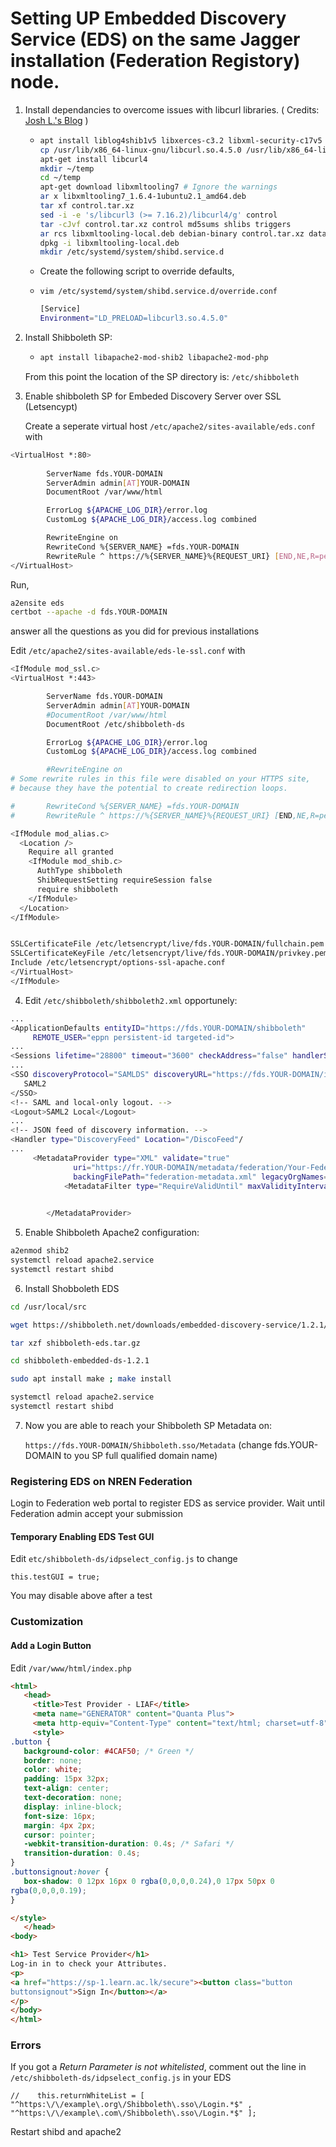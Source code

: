 # Setting UP Embedded Discovery Service (EDS) on the same Jagger installation (Federation Registory) node.

1. Install dependancies to overcome issues with libcurl libraries. ( Credits: [Josh L.'s Blog](https://depts.washington.edu/bitblog/2018/06/libcurl3-libcurl4-shibboleth-php-curl-ubuntu-18-04/) )
   * ```bash
     apt install liblog4shib1v5 libxerces-c3.2 libxml-security-c17v5 libcurl3
     cp /usr/lib/x86_64-linux-gnu/libcurl.so.4.5.0 /usr/lib/x86_64-linux-gnu/libcurl3.so.4.5.0
     apt-get install libcurl4
     mkdir ~/temp
     cd ~/temp
     apt-get download libxmltooling7 # Ignore the warnings
     ar x libxmltooling7_1.6.4-1ubuntu2.1_amd64.deb
     tar xf control.tar.xz
     sed -i -e 's/libcurl3 (>= 7.16.2)/libcurl4/g' control
     tar -cJvf control.tar.xz control md5sums shlibs triggers
     ar rcs libxmltooling-local.deb debian-binary control.tar.xz data.tar.xz
     dpkg -i libxmltooling-local.deb
     mkdir /etc/systemd/system/shibd.service.d
     ```
   * Create the following script to override defaults,
   * `vim /etc/systemd/system/shibd.service.d/override.conf`
   
     ```bash
     [Service]
     Environment="LD_PRELOAD=libcurl3.so.4.5.0"
     ```
   
2. Install Shibboleth SP:
   * ```bash
     apt install libapache2-mod-shib2 libapache2-mod-php
     ```

   From this point the location of the SP directory is: ```/etc/shibboleth```
   
3. Enable shibboleth SP for  Embeded Discovery Server over SSL (Letsencypt)

   Create a seperate virtual host  `/etc/apache2/sites-available/eds.conf` with

```bash
<VirtualHost *:80>
  
        ServerName fds.YOUR-DOMAIN
        ServerAdmin admin[AT]YOUR-DOMAIN
        DocumentRoot /var/www/html

        ErrorLog ${APACHE_LOG_DIR}/error.log
        CustomLog ${APACHE_LOG_DIR}/access.log combined

        RewriteEngine on
        RewriteCond %{SERVER_NAME} =fds.YOUR-DOMAIN
        RewriteRule ^ https://%{SERVER_NAME}%{REQUEST_URI} [END,NE,R=permanent]
</VirtualHost>
```

   Run,

```bash
a2ensite eds
certbot --apache -d fds.YOUR-DOMAIN
```

   answer all the questions as you did for previous installations
   
   Edit `/etc/apache2/sites-available/eds-le-ssl.conf` with
   
```bash
<IfModule mod_ssl.c>
<VirtualHost *:443>

        ServerName fds.YOUR-DOMAIN
        ServerAdmin admin[AT]YOUR-DOMAIN
        #DocumentRoot /var/www/html
        DocumentRoot /etc/shibboleth-ds

        ErrorLog ${APACHE_LOG_DIR}/error.log
        CustomLog ${APACHE_LOG_DIR}/access.log combined

        #RewriteEngine on
# Some rewrite rules in this file were disabled on your HTTPS site,
# because they have the potential to create redirection loops.

#       RewriteCond %{SERVER_NAME} =fds.YOUR-DOMAIN
#       RewriteRule ^ https://%{SERVER_NAME}%{REQUEST_URI} [END,NE,R=permanent]

<IfModule mod_alias.c>
  <Location />
    Require all granted
    <IfModule mod_shib.c>
      AuthType shibboleth
      ShibRequestSetting requireSession false
      require shibboleth
    </IfModule>
  </Location>
</IfModule>


SSLCertificateFile /etc/letsencrypt/live/fds.YOUR-DOMAIN/fullchain.pem
SSLCertificateKeyFile /etc/letsencrypt/live/fds.YOUR-DOMAIN/privkey.pem
Include /etc/letsencrypt/options-ssl-apache.conf
</VirtualHost>
</IfModule>
```

4. Edit `/etc/shibboleth/shibboleth2.xml` opportunely:

```bash
...
<ApplicationDefaults entityID="https://fds.YOUR-DOMAIN/shibboleth"
     REMOTE_USER="eppn persistent-id targeted-id">
...
<Sessions lifetime="28800" timeout="3600" checkAddress="false" handlerSSL="true" cookieProps="https">
...
<SSO discoveryProtocol="SAMLDS" discoveryURL="https://fds.YOUR-DOMAIN/index.html" isDefault="true">
   SAML2
</SSO>
<!-- SAML and local-only logout. -->
<Logout>SAML2 Local</Logout>
...
<!-- JSON feed of discovery information. -->
<Handler type="DiscoveryFeed" Location="/DiscoFeed"/
...
   	 <MetadataProvider type="XML" validate="true"
              uri="https://fr.YOUR-DOMAIN/metadata/federation/Your-Federation/metadata.xml"
              backingFilePath="federation-metadata.xml" legacyOrgNames="true" reloadInterval="7200">
            <MetadataFilter type="RequireValidUntil" maxValidityInterval="2419200"/>
            

        </MetadataProvider>
```

5. Enable Shibboleth Apache2 configuration:

```bash
a2enmod shib2
systemctl reload apache2.service 
systemctl restart shibd
```
6. Install Shobboleth EDS

```bash
cd /usr/local/src

wget https://shibboleth.net/downloads/embedded-discovery-service/1.2.1/shibboleth-embedded-ds-1.2.1.tar.gz -O shibboleth-eds.tar.gz

tar xzf shibboleth-eds.tar.gz

cd shibboleth-embedded-ds-1.2.1

sudo apt install make ; make install

systemctl reload apache2.service 
systemctl restart shibd
```


7. Now you are able to reach your Shibboleth SP Metadata on:
   
   `https://fds.YOUR-DOMAIN/Shibboleth.sso/Metadata` (change fds.YOUR-DOMAIN to you SP full qualified domain name)


### Registering EDS on NREN Federation

Login to Federation web portal to register EDS as service provider. Wait until Federation admin accept your submission


#### Temporary Enabling EDS Test GUI

Edit `etc/shibboleth-ds/idpselect_config.js` to change

 ```this.testGUI = true;```

You may disable above after a test

### Customization
#### Add a Login Button
Edit `/var/www/html/index.php`

```html
<html>
   <head>
     <title>Test Provider - LIAF</title>
     <meta name="GENERATOR" content="Quanta Plus">
     <meta http-equiv="Content-Type" content="text/html; charset=utf-8">
     <style>
.button {
   background-color: #4CAF50; /* Green */
   border: none;
   color: white;
   padding: 15px 32px;
   text-align: center;
   text-decoration: none;
   display: inline-block;
   font-size: 16px;
   margin: 4px 2px;
   cursor: pointer;
   -webkit-transition-duration: 0.4s; /* Safari */
   transition-duration: 0.4s;
}
.buttonsignout:hover {
   box-shadow: 0 12px 16px 0 rgba(0,0,0,0.24),0 17px 50px 0
rgba(0,0,0,0.19);
}

</style>
   </head>
<body>

<h1> Test Service Provider</h1>
Log-in in to check your Attributes.
<p>
<a href="https://sp-1.learn.ac.lk/secure"><button class="button
buttonsignout">Sign In</button></a>
</p>
</body>
</html>
```

### Errors
If you got a *Return Parameter is not whitelisted*, comment out the line in `/etc/shibboleth-ds/idpselect_config.js` in your EDS

```
//    this.returnWhiteList = [ "^https:\/\/example\.org\/Shibboleth\.sso\/Login.*$" , "^https:\/\/example\.com\/Shibboleth\.sso\/Login.*$" ];
```

Restart shibd and apache2
